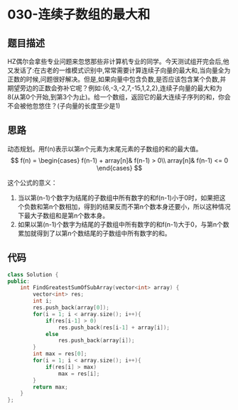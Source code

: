 # 030-连续子数组的最大和



## 题目描述

HZ偶尔会拿些专业问题来忽悠那些非计算机专业的同学。今天测试组开完会后,他又发话了:在古老的一维模式识别中,常常需要计算连续子向量的最大和,当向量全为正数的时候,问题很好解决。但是,如果向量中包含负数,是否应该包含某个负数,并期望旁边的正数会弥补它呢？例如:{6,-3,-2,7,-15,1,2,2},连续子向量的最大和为8(从第0个开始,到第3个为止)。给一个数组，返回它的最大连续子序列的和，你会不会被他忽悠住？(子向量的长度至少是1)



## 思路

动态规划。用f(n)表示以第n个元素为末尾元素的子数组的和的最大值。
$$
f(n) = \begin{cases}
f(n-1) + array[n]& f(n-1) > 0\\
array[n]& f(n-1) <= 0
\end{cases}
$$

这个公式的意义：

1. 当以第(n-1)个数字为结尾的子数组中所有数字的和f(n-1)小于0时，如果把这个负数和第n个数相加，得到的结果反而不第n个数本身还要小，所以这种情况下最大子数组和是第n个数本身。
2. 如果以第(n-1)个数字为结尾的子数组中所有数字的和f(n-1)大于0，与第n个数累加就得到了以第n个数结尾的子数组中所有数字的和。




## 代码

```c++
class Solution {
public:
    int FindGreatestSumOfSubArray(vector<int> array) {
        vector<int> res;
        int i;
        res.push_back(array[0]);
        for(i = 1; i < array.size(); i++){
            if(res[i-1] > 0)
                res.push_back(res[i-1] + array[i]);
            else
                res.push_back(array[i]);
        }
        int max = res[0];
        for(i = 1; i < array.size(); i++){
            if(res[i] > max)
                max = res[i];
        }
        return max;
    }
};
```

